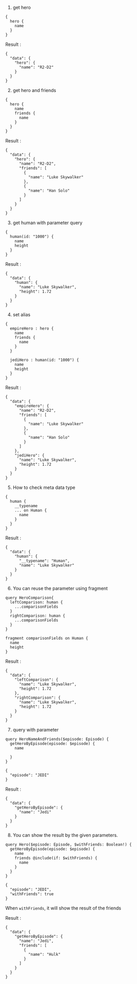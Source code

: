 1. get hero

```
{
  hero {
    name
  }
}
```

Result : 
```
{
  "data": {
    "hero": {
      "name": "R2-D2"
    }
  }
}
```


2. get hero and friends
```
{
  hero {
    name
    friends {
      name
    }
  }
}
```

Result : 
```
{
  "data": {
    "hero": {
      "name": "R2-D2",
      "friends": [
        {
          "name": "Luke Skywalker"
        },
        {
          "name": "Han Solo"
        }
      ]
    }
  }
}
```

3. get human with parameter query
```
{
  human(id: "1000") {
    name
    height
  }
}
```

Result : 
```
{
  "data": {
    "human": {
      "name": "Luke Skywalker",
      "height": 1.72
    }
  }
}
```

4. set alias
```
{
  empireHero : hero {
    name
    friends {
      name
    }
  }
 
  jediHero : human(id: "1000") {
    name
    height
  }
}
```

Result : 
```
{
  "data": {
    "empireHero": {
      "name": "R2-D2",
      "friends": [
        {
          "name": "Luke Skywalker"
        },
        {
          "name": "Han Solo"
        }
      ]
    },
    "jediHero": {
      "name": "Luke Skywalker",
      "height": 1.72
    }
  }
}
```

5. How to check meta data type
```
{
  human {
    __typename
    ... on Human {
      name
    }
  }
}

```

Result : 
```
{
  "data": {
    "human": {
      "__typename": "Human",
      "name": "Luke Skywalker"
    }
  }
}
```

6. You can reuse the parameter using fragment
```
query HeroComparison{
  leftComparison: human {
    ...comparisonFields
  }
  rightComparison: human {
    ...comparisonFields
  }
}

fragment comparisonFields on Human {
  name
  height
}
```

Result : 

```
{
  "data": {
    "leftComparison": {
      "name": "Luke Skywalker",
      "height": 1.72
    },
    "rightComparison": {
      "name": "Luke Skywalker",
      "height": 1.72
    }
  }
}
```

7. query with parameter

```
query HeroNameAndFriends($episode: Episode) {
  getHeroByEpisode(episode: $episode) {
    name
    
  }
}
```

```
{
  "episode": "JEDI"
}
```

Result : 

```
{
  "data": {
    "getHeroByEpisode": {
      "name": "Jedi"
    }
  }
}
```

8. You can show the result by the given parameters.
```
query Hero($episode: Episode, $withFriends: Boolean!) {
  getHeroByEpisode(episode: $episode) {
    name
    friends @include(if: $withFriends) {
      name
    }
  }
}
```

```
{
  "episode": "JEDI",
  "withFriends": true
}
```

When `withFriends`, it will show the result of the friends

Result : 
```
{
  "data": {
    "getHeroByEpisode": {
      "name": "Jedi",
      "friends": [
        {
          "name": "Hulk"
        }
      ]
    }
  }
}
```